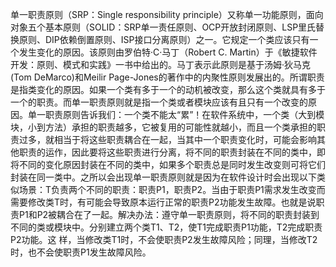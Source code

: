 单一职责原则（SRP：Single responsibility principle）又称单一功能原则，面向对象五个基本原则（SOLID：SRP单一责任原则、OCP开放封闭原则、LSP里氏替换原则、DIP依赖倒置原则、ISP接口分离原则）之一。它规定一个类应该只有一个发生变化的原因。该原则由罗伯特·C·马丁（Robert C. Martin）于《敏捷软件开发：原则、模式和实践》一书中给出的。马丁表示此原则是基于汤姆·狄马克(Tom DeMarco)和Meilir Page-Jones的著作中的内聚性原则发展出的。所谓职责是指类变化的原因。如果一个类有多于一个的动机被改变，那么这个类就具有多于一个的职责。而单一职责原则就是指一个类或者模块应该有且只有一个改变的原因。单一职责原则告诉我们：一个类不能太“累”！在软件系统中，一个类（大到模块，小到方法）承担的职责越多，它被复用的可能性就越小，而且一个类承担的职责过多，就相当于将这些职责耦合在一起，当其中一个职责变化时，可能会影响其他职责的运作，因此要将这些职责进行分离，将不同的职责封装在不同的类中，即将不同的变化原因封装在不同的类中，如果多个职责总是同时发生改变则可将它们封装在同一类中。之所以会出现单一职责原则就是因为在软件设计时会出现以下类似场景：T负责两个不同的职责：职责P1，职责P2。当由于职责P1需求发生改变而需要修改类T时，有可能会导致原本运行正常的职责P2功能发生故障。也就是说职责P1和P2被耦合在了一起。解决办法：遵守单一职责原则，将不同的职责封装到不同的类或模块中。分别建立两个类T1、T2，使T1完成职责P1功能，T2完成职责P2功能。这
样，当修改类T1时，不会使职责P2发生故障风险；同理，当修改T2时，也不会使职责P1发生故障风险。
